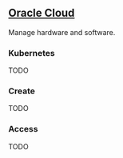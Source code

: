 ## [Oracle Cloud](https://www.oracle.com/cloud/)

Manage hardware and software.  

### Kubernetes

TODO

### Create

TODO

### Access

TODO
